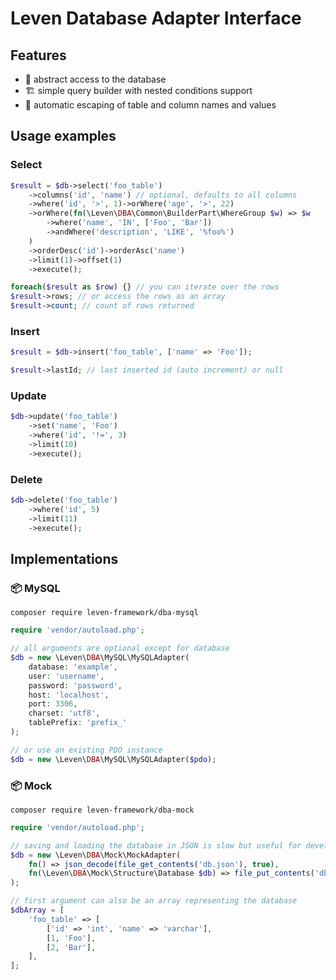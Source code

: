 # Leven Database Adapter Interface

## Features
- 🧪 abstract access to the database
- 🏗 simple query builder with nested conditions support
- 🔐 automatic escaping of table and column names and values

## Usage examples

### Select
```php
$result = $db->select('foo_table')
    ->columns('id', 'name') // optional, defaults to all columns
    ->where('id', '>', 1)->orWhere('age', '>', 22)
    ->orWhere(fn(\Leven\DBA\Common\BuilderPart\WhereGroup $w) => $w
        ->where('name', 'IN', ['Foo', 'Bar'])
        ->andWhere('description', 'LIKE', '%foo%')
    )
    ->orderDesc('id')->orderAsc('name')
    ->limit(1)->offset(1)
    ->execute();

foreach($result as $row) {} // you can iterate over the rows
$result->rows; // or access the rows as an array
$result->count; // count of rows returned
```

### Insert
```php
$result = $db->insert('foo_table', ['name' => 'Foo']);

$result->lastId; // last inserted id (auto increment) or null
```

### Update
```php
$db->update('foo_table')
    ->set('name', 'Foo')
    ->where('id', '!=', 3)
    ->limit(10)
    ->execute();
```

### Delete
```php
$db->delete('foo_table')
    ->where('id', 5)
    ->limit(11)
    ->execute();
```

## Implementations

### 📦 MySQL
```shell
composer require leven-framework/dba-mysql
```

```php
require 'vendor/autoload.php';

// all arguments are optional except for database
$db = new \Leven\DBA\MySQL\MySQLAdapter(
    database: 'example',
    user: 'username',
    password: 'password',
    host: 'localhost',
    port: 3306,
    charset: 'utf8',
    tablePrefix: 'prefix_'
);

// or use an existing PDO instance
$db = new \Leven\DBA\MySQL\MySQLAdapter($pdo);
```

### 📦 Mock
```shell
composer require leven-framework/dba-mock
```
```php
require 'vendor/autoload.php';

// saving and loading the database in JSON is slow but useful for development
$db = new \Leven\DBA\Mock\MockAdapter(
    fn() => json_decode(file_get_contents('db.json'), true),
    fn(\Leven\DBA\Mock\Structure\Database $db) => file_put_contents('db.json', json_encode($db->toArray(), JSON_PRETTY_PRINT))
);

// first argument can also be an array representing the database
$dbArray = [
    'foo_table' => [
        ['id' => 'int', 'name' => 'varchar'],
        [1, 'Foo'],
        [2, 'Bar'],
    ],
];
```